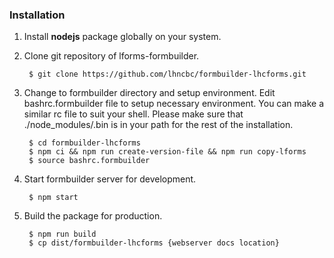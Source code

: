 ### Installation 
1. Install **nodejs** package globally on your system.
1. Clone git repository of lforms-formbuilder.

        $ git clone https://github.com/lhncbc/formbuilder-lhcforms.git

1. Change to formbuilder directory and setup environment. Edit bashrc.formbuilder file to setup necessary 
environment. You can make a similar rc file to suit your shell. Please make sure that ./node_modules/.bin is in your 
path for the rest of the installation. 

        $ cd formbuilder-lhcforms
        $ npm ci && npm run create-version-file && npm run copy-lforms
        $ source bashrc.formbuilder
        
1. Start formbuilder server for development.

        $ npm start
        
1. Build the package for production.

        $ npm run build
        $ cp dist/formbuilder-lhcforms {webserver docs location}
        

        
